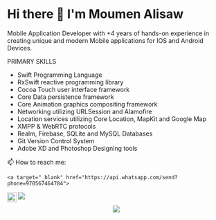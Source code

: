<p align="center">
    <h1 > Hi there 👋
 I'm   Moumen Alisaw
</h1>
</p>
<p>

Mobile Application Developer with +4 years of hands-on experience in creating unique and modern Mobile applications for IOS and Android Devices. 
</p>


PRIMARY SKILLS
<ul>
<li>  Swift Programming Language </li>
<li> RxSwift reactive programming library</li>
<li>Cocoa Touch user interface framework</li>
<li>Core Data persistence framework</li>
<li>Core Animation graphics compositing framework</li>
<li>Networking utilizing URLSession and Alamofire</li>
<li>Location services utilizing Core Location, MapKit and Google Map</li>
<li>XMPP & WebRTC protocols </li>
<li>Realm, Firebase, SQLite and MySQL Databases</li>
<li>Git Version Control System</li>
<li>Adobe XD and Photoshop Designing tools </li>
</ul>


  📫 How to reach me: <br>

<p align="center">

    <a target="_blank" href="https://api.whatsapp.com/send?phone=970567464784">
  <img align="left" alt="Whatsapp" width="22px" src="https://cdn.jsdelivr.net/npm/simple-icons@v3/icons/whatsapp.svg" /></a>
    <a href="https://www.linkedin.com/in/muisawe"><img src="https://img.shields.io/badge/linkedin-%230177B5?style=flat&logo=linkedin&logoColor=white"/></a>
  </p>
<p align="center">
<a href="https://stackoverflow.com/users/7607589/moumen-alisawe"><img src="https://img.shields.io/badge/StackOverflow-2.5k-F27F33?logo=stackoverflow"/></a>
</p>

  
<!--
**muisawe/muisawe** is a ✨ _special_ ✨ repository because its `README.md` (this file) appears on your GitHub profile.

-- Here are some ideas to get you started:


- 🔭 I’m currently working on ...
- 🌱 I’m currently learning ...
- 👯 I’m looking to collaborate on ...
- 🤔 I’m looking for help with ...
- 
- 
- 😄 Pronouns: ...
- ⚡ Fun fact: ...
-->
